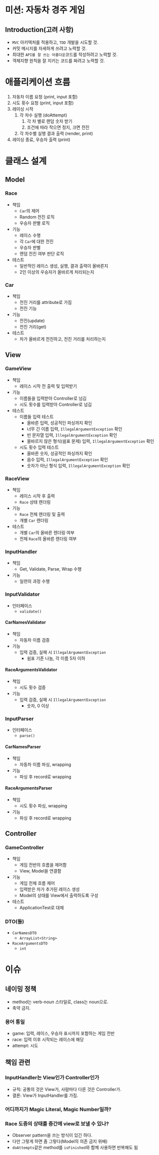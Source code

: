 # 미션: 자동차 경주 게임

## Introduction(고려 사항)

* `MVC` 아키텍처를 적용하고, `TDD` 개발을 시도할 것.
* 커밋 메시지를 자세하게 쓰려고 노력할 것.
* 최대한 `API를 잘 쓰는 아름다운`코드를 작성하려고 노력할 것.
* 객체지향 원칙을 잘 지키는 코드를 짜려고 노력할 것.

# 애플리케이션 흐름

1. 자동차 이름 요청 (print, input 포함)
2. 시도 횟수 요청 (print, input 포함)
3. 레이싱 시작
    1. 각 차수 실행 (doAttempt)
        1. 각 차 별로 랜덤 숫자 받기
        2. 조건에 따라 작으면 정지, 크면 전진
    2. 각 차수별 실행 결과 출력 (render, print)
4. 레이싱 종료, 우승자 출력 (print)

# 클래스 설계

## Model

### Race

* 책임
    * `Car`의 제어
    * Random 전진 로직
    * 우승자 판별 로직
* 기능
    * 레이스 수행
    * 각 `Car`에 대한 전진
    * 우승자 판별
    * 랜덤 전진 여부 판단 로직
* 테스트
    * 일반적인 레이스 생성, 실행, 결과 출력이 올바른지
    * 2인 이상의 우승자가 올바르게 처리되는지

### Car

* 책임
    * 전진 거리를 attribute로 가짐
    * 전진 기능
* 기능
    * 전진(update)
    * 전진 거리(get)
* 테스트
    * 차가 올바르게 전진하고, 전진 거리를 처리하는지

## View

### GameView

* 책임
    * 레이스 시작 전 출력 및 입력받기
* 기능
    * 이름들을 입력받아 Controller로 넘김
    * 시도 횟수를 입력받아 Controller로 넘김
* 테스트
    * 이름들 입력 테스트
        * 올바른 입력, 성공적인 파싱까지 확인
        * 너무 긴 이름 입력, `IllegalArgumentException` 확인
        * 빈 문자열 입력, `IllegalArgumentException` 확인
        * 올바르지 않은 형식(쉼표 문제) 입력, `IllegalArgumentException` 확인
    * 시도 횟수 입력 테스트
        * 올바른 숫자, 성공적인 파싱까지 확인
        * 음수 입력, `IllegalArgumentException` 확인
        * 숫자가 아닌 형식 입력, `IllegalArgumentException` 확인

### RaceView

* 책임
    * 레이스 시작 후 출력
    * `Race` 상태 렌더링
* 기능
    * `Race` 전체 렌더링 및 출력
    * 개별 `Car` 렌더링
* 테스트
    * 개별 `Car`의 올바른 렌더링 여부
    * 전체 `Race`의 올바른 렌더링 여부

### InputHandler

* 책임
    * Get, Validate, Parse, Wrap 수행
* 기능
    * 일련의 과정 수행

### InputValidator

* 인터페이스
    * `validate()`

#### CarNamesValidator

* 책임
    * 자동차 이름 검증
* 기능
    * 입력 검증, 실패 시 `IllegalArgumentException`
        * 쉼표 기준 나눔, 각 이름 5자 이하

#### RaceArgumentsValidator

* 책임
    * 시도 횟수 검증
* 기능
    * 입력 검증, 실패 시 `IllegalArgumentException`
        * 숫자, 0 이상

### InputParser

* 인터페이스
    * `parse()`

#### CarNamesParser

* 책임
    * 자동차 이름 파싱, wrapping
* 기능
    * 파싱 후 record로 wrapping

#### RaceArgumentsParser

* 책임
    * 시도 횟수 파싱, wrapping
* 기능
    * 파싱 후 record로 wrapping

## Controller

### GameController

* 책임
    * 게임 전반의 흐름을 제어함
    * View, Model을 연결함
* 기능
    * 게임 전체 흐름 제어
    * 입력받은 차가 추가된 레이스 생성
    * Model의 상태를 View에서 출력하도록 구성
* 테스트
    * ApplicationTest로 대체 

### DTO(들)

* `CarNamesDTO`
    * `ArrayList<String>`
* `RaceArgumentsDTO`
    * `int`

# 이슈

## 네이밍 정책

* method는 verb-noun 스타일로, class는 noun으로.
* 축약 금지.

### 용어 통일

* game: 입력, 레이스, 우승자 표시까지 포함하는 게임 전반
* race: 입력 이후 시작되는 레이스에 해당
* attempt: 시도

## 책임 관련

### InputHandler는 View인가 Controller인가

* 규칙: 공통의 것은 View가, 사람마다 다른 것은 Controller가.
* 결론: View가 InputHandler를 가짐.

### 어디까지가 Magic Literal, Magic Number일까?

### Race 도중의 상태를 중간에 view로 보낼 수 있나?

* Observer pattern을 쓰는 방식이 있긴 하다.
* 다만 그렇게 하면 좀 그렇다(Model의 의존 금지 위배)
* `doAttempts`같은 method를 `isFinished`와 함께 사용하면 반복해도 됨